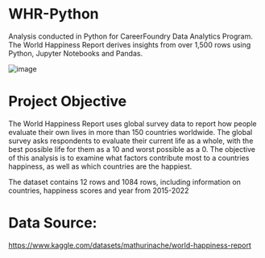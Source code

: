 # WHR-Python
Analysis conducted in Python for CareerFoundry Data Analytics Program.  
The World Happiness Report derives insights from over 1,500 rows using Python, Jupyter Notebooks and Pandas.

![image](https://user-images.githubusercontent.com/124174109/221274708-852e657d-420c-47a7-b078-aa3c98abb440.png)

# Project Objective
The World Happiness Report uses global survey data to report how people evaluate their own lives in more than 150 countries worldwide. 
The global survey asks respondents to evaluate their current life as a whole, with the best possible life for them as a 10 and worst possible as a 0. 
The objective of this analysis is to examine what factors contribute most to a countries happiness, as well as which countries are the happiest.

The dataset contains 12 rows and 1084 rows, including information on countries, happiness scores and year from 2015-2022

# Data Source: 
https://www.kaggle.com/datasets/mathurinache/world-happiness-report

